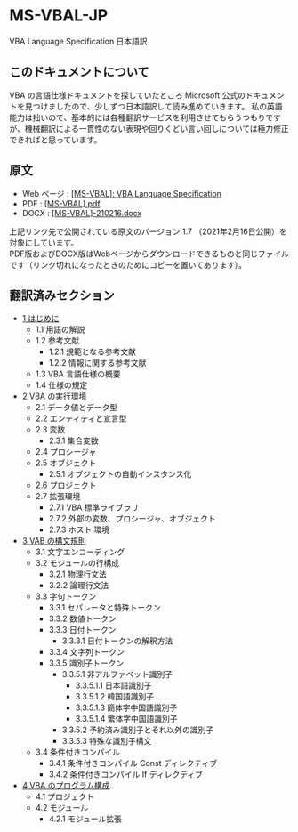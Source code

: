 # MS-VBAL-JP
VBA Language Specification 日本語訳

## このドキュメントについて
VBA の言語仕様ドキュメントを探していたところ Microsoft 公式のドキュメントを見つけましたので、少しずつ日本語訳して読み進めていきます。 
私の英語能力は拙いので、基本的には各種翻訳サービスを利用させてもらうつもりですが、機械翻訳による一貫性のない表現や回りくどい言い回しについては極力修正できればと思っています。  

## 原文
- Web ページ : [[MS-VBAL]: VBA Language Specification](https://learn.microsoft.com/en-us/openspecs/microsoft_general_purpose_programming_languages/ms-vbal/d5418146-0bd2-45eb-9c7a-fd9502722c74?redirectedfrom=MSDN)
- PDF : [[MS-VBAL].pdf](./org/[MS-VBAL].pdf)
- DOCX : [[MS-VBAL]-210216.docx](./org/[MS-VBAL]-210216.docx)

上記リンク先で公開されている原文のバージョン 1.7 （2021年2月16日公開）を対象にしています。  
PDF版およびDOCX版はWebページからダウンロードできるものと同じファイルです（リンク切れになったときのためにコピーを置いてあります）。  

## 翻訳済みセクション
- [1 はじめに](./doc/1_はじめに.md)
    - 1.1 用語の解説
    - 1.2 参考文献
        - 1.2.1 規範となる参考文献
        - 1.2.2 情報に関する参考文献
    - 1.3 VBA 言語仕様の概要
    - 1.4 仕様の規定
- [2 VBA の実行環境](./doc/2_VBAの実行環境.md)
    - 2.1 データ値とデータ型
    - 2.2 エンティティと宣言型
    - 2.3 変数
        - 2.3.1 集合変数
    - 2.4 プロシージャ
    - 2.5 オブジェクト
        - 2.5.1 オブジェクトの自動インスタンス化
    - 2.6 プロジェクト
    - 2.7 拡張環境
        - 2.7.1 VBA 標準ライブラリ
        - 2.7.2 外部の変数、プロシージャ、オブジェクト
        - 2.7.3 ホスト 環境
- [3 VAB の構文規則](./doc/3_VBAの構文規則.md)
    - 3.1 文字エンコーディング
    - 3.2 モジュールの行構成
        - 3.2.1 物理行文法
        - 3.2.2 論理行文法
    - 3.3 字句トークン
        - 3.3.1 セパレータと特殊トークン
        - 3.3.2 数値トークン
        - 3.3.3 日付トークン
            - 3.3.3.1 日付トークンの解釈方法
        - 3.3.4 文字列トークン
        - 3.3.5 識別子トークン
            - 3.3.5.1 非アルファベット識別子
                - 3.3.5.1.1 日本語識別子
                - 3.3.5.1.2 韓国語識別子
                - 3.3.5.1.3 簡体字中国語識別子
                - 3.3.5.1.4 繁体字中国語識別子
            - 3.3.5.2 予約済み識別子とそれ以外の識別子
            - 3.3.5.3 特殊な識別子構文
    - 3.4 条件付きコンパイル
        - 3.4.1 条件付きコンパイル Const ディレクティブ
        - 3.4.2 条件付きコンパイル If ディレクティブ
- [4 VBA のプログラム構成](./doc/4_VBAのプログラム構成.md)
    - 4.1 プロジェクト
    - 4.2 モジュール
        - 4.2.1 モジュール拡張

